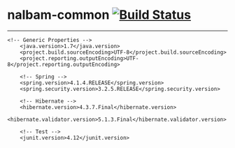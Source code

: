 # nalbam-common [![Build Status](https://travis-ci.org/nalbam/nalbam-common.svg?branch=master)](https://travis-ci.org/nalbam/nalbam-common)
----

    <!-- Generic Properties -->
		<java.version>1.7</java.version>
		<project.build.sourceEncoding>UTF-8</project.build.sourceEncoding>
		<project.reporting.outputEncoding>UTF-8</project.reporting.outputEncoding>

		<!-- Spring -->
		<spring.version>4.1.4.RELEASE</spring.version>
		<spring.security.version>3.2.5.RELEASE</spring.security.version>

		<!-- Hibernate -->
		<hibernate.version>4.3.7.Final</hibernate.version>
		<hibernate.validator.version>5.1.3.Final</hibernate.validator.version>

		<!-- Test -->
		<junit.version>4.12</junit.version>
		
